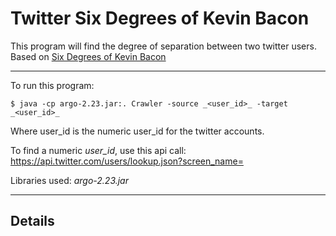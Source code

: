 # Twitter Six Degrees of Kevin Bacon #

This program will find the degree of separation between two twitter users. 
Based on [Six Degrees of Kevin Bacon](http://en.wikipedia.org/wiki/Six_Degrees_of_Kevin_Bacon)

-----

To run this program:

	$ java -cp argo-2.23.jar:. Crawler -source _<user_id>_ -target _<user_id>_

Where user_id is the numeric user_id for the twitter accounts.

To find a numeric _user_id_, use this api call:
https://api.twitter.com/users/lookup.json?screen_name=<username>

Libraries used: _argo-2.23.jar_

-----

## Details ##
